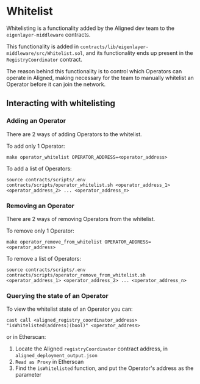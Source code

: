 # Whitelist

Whitelisting is a functionality added by the Aligned dev team to the `eigenlayer-middleware` contracts.

This functionality is added in `contracts/lib/eigenlayer-middleware/src/Whitelist.sol`, and its functionality ends up present in the `RegistryCoordinator` contract.

The reason behind this functionality is to control which Operators can operate in Aligned, making necessary for the team to manually whitelist an Operator before it can join the network.

## Interacting with whitelisting

### Adding an Operator

There are 2 ways of adding Operators to the whitelist.

To add only 1 Operator:
```
make operator_whitelist OPERATOR_ADDRESS=<operator_address>
```

To add a list of Operators:
```
source contracts/scripts/.env
contracts/scripts/operator_whitelist.sh <operator_address_1> <operator_address_2> ... <operator_address_n>
```

### Removing an Operator

There are 2 ways of removing Operators from the whitelist.

To remove only 1 Operator:
```
make operator_remove_from_whitelist OPERATOR_ADDRESS=<operator_address>
```

To remove a list of Operators:
```
source contracts/scripts/.env
contracts/scripts/operator_remove_from_whitelist.sh <operator_address_1> <operator_address_2> ... <operator_address_n>
```

### Querying the state of an Operator

To view the whitelist state of an Operator you can:

```
cast call <aligned_registry_coordinator_address> "isWhitelisted(address)(bool)" <operator_address>
```

or in Etherscan:

1. Locate the Aligned `registryCoordinator` contract address, in `aligned_deployment_output.json`
2. `Read as Proxy` in Etherscan
3. Find the `isWhitelisted` function, and put the Operator's address as the parameter
